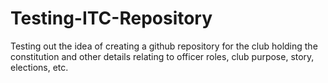 # Testing-ITC-Repository
Testing out the idea of creating a github repository for the club holding the constitution and other details relating to officer roles, club purpose, story, elections, etc.
